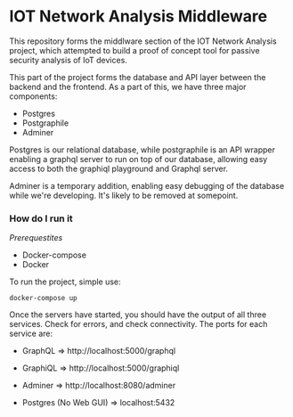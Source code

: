 # IOT Network Analysis Middleware

This repository forms the middlware section of the IOT Network Analysis project, which attempted to build a proof of concept tool for passive security analysis of IoT devices.

This part of the project forms the database and API layer between the backend and the frontend. As a part of this, we have three major components:
- Postgres
- Postgraphile
- Adminer

Postgres is our relational database, while postgraphile is an API wrapper enabling a graphql server to run on top of our database, allowing easy access to both the graphiql playground and Graphql server. 

Adminer is a temporary addition, enabling easy debugging of the database while we're developing. It's likely to be removed at somepoint.

### How do I run it

*Prerequestites* 
- Docker-compose
- Docker

To run the project, simple use:

`docker-compose up`

Once the servers have started, you should have the output of all three services. Check for errors, and check connectivity. The ports for each service are:

- GraphQL => http://localhost:5000/graphql

- GraphiQL => http://localhost:5000/graphiql

- Adminer => http://localhost:8080/adminer

- Postgres (No Web GUI) => localhost:5432
